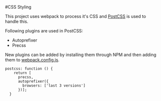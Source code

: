 #CSS Styling

This project uses webpack to process it's CSS and [PostCSS](http://postcss.org) is used to handle this.

Following plugins are used in PostCSS:
- Autoprefixer
- Precss

New plugins can be added by installing them through NPM and then adding them to [webpack.config.js](../webpack.config.js).
```
postcss: function () {
    return [
      precss,
      autoprefixer({
        browsers: ['last 3 versions']
      })];
  }
```